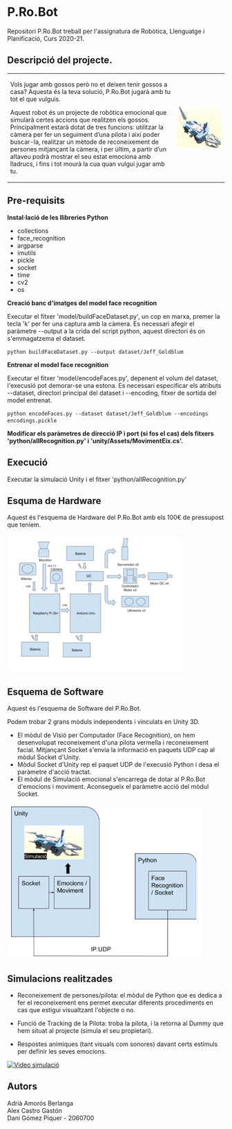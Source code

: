 # P.Ro.Bot
Repositori P.Ro.Bot treball per l'assignatura de Robòtica, Llenguatge i Planificació, Curs 2020-21.

## Descripció del projecte.
<table border="0"><tr><td>
<p>Vols jugar amb gossos però no et deixen tenir gossos a casa? Aquesta és la teva solució, P.Ro.Bot jugarà amb tu tot el que vulguis. 

<p>Aquest robot és un projecte de robòtica emocional que simularà certes accions que realitzen els gossos. Principalment estarà dotat de tres funcions: utilitzar la càmera per fer un seguiment d’una pilota i així poder buscar-la, realitzar un mètode de reconeixement de persones mitjançant la càmera, i per últim, a partir d’un altaveu podrà mostrar el seu estat emociona amb lladrucs, i fins i tot mourà la cua quan vulgui jugar amb tu.
  </td><td><img src="/IMG/P.Ro.Bot.png" alt="Imatge del P.Ro.Bot" title="Imatge del P.Ro.Bot." width="1024"></td></tr></table>

## Pre-requisits
<!--<a href="https://docs.unity3d.com/Packages/com.unity.scripting.python@4.0/manual/index.html">Python for Unity v.4.0 o superior</a>-->
<b>Instal·lació de les llibreries Python</b>

* collections
* face_recognition
* argparse
* imutils
* pickle
* socket
* time
* cv2
* os

<b> Creació banc d'imatges del model face recognition </b>

Executar el fitxer 'model/buildFaceDataset.py', un cop en marxa, premer la tecla 'k' per fer una captura amb la càmera.
Es necessari afegir el paràmetre --output a la crida del script python, aquest directori és on s'emmagatzema el dataset.
```
python buildFaceDataset.py --output dataset/Jeff_Goldblum
```

<b> Entrenar el model face recognition </b>

Executar el fitxer 'model/encodeFaces.py', depenent el volum del dataset, l'execusió pot demorar-se una estona.
Es necessari especificar els atributs --dataset, directori principal del dataset i --encoding, fitxer de sortida del model entrenat.
```
python encodeFaces.py --dataset dataset/Jeff_Goldblum --encodings encodings.pickle
```

<b> Modificar els paràmetres de direcció IP i port (si fos el cas) dels fitxers 'python/allRecognition.py' i 'unity/Assets/MovimentEix.cs'.  </b>

## Execució
Executar la simulació Unity i el fitxer 'python/allRecognition.py'


## Esquma de Hardware
Aquest és l'esquema de Hardware del P.Ro.Bot amb els 100€ de pressupost que teníem.

![Esquema Hardware][]

[Esquema Hardware]: /IMG/EsqHW.png "Esquema Hardware"

## Esquema de Software
Aquest és l'esquema de Software del P.Ro.Bot.

Podem trobar 2 grans mòduls independents i vinculats en Unity 3D.

* El mòdul de Visió per Computador (Face Recognition), on hem desenvolupat reconeixement d'una pilota vermella i reconeixement facial. Mitjançant Socket s'envia la informació en paquets UDP cap al mòdul Socket d'Unity.
* Mòdul Socket d'Unity rep el paquet UDP de l'execusió Python i desa el paràmetre d'acció tractat.
* El mòdul de Simulació emocional s'encarrega de dotar al P.Ro.Bot d'emocions i moviment. Aconsegueix el paràmetre acció del mòdul Socket.

![Esquema Software][]

[Esquema Software]: /IMG/EsqSW.png "Esquema Software"

## Simulacions realitzades
* Reconeixement de persones/pilota: el mòdul de Python que es dedica a fer el reconeixement ens permet executar diferents procediments en cas que estigui visualtzant l'objecte o no.
    
* Funció de Tracking de la Pilota: troba la pilota, i la retorna al Dummy que hem situat al projecte (simula el seu propietari).
 
* Respostes anímiques (tant visuals com sonores) davant certs estímuls per definir les seves emocions.
   
[![Video simulació](https://youtu.be/lDyxOJj_CUg/0.jpg)](https://youtu.be/lDyxOJj_CUg)

## Autors
 Adrià Amorós Berlanga<br>
 Alex Castro Gastón<br>
 Dani Gómez Piquer - 2060700<br>
